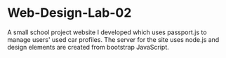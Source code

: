 # Web-Design-Lab-02

A small school project website I developed which uses passport.js to manage users' used car profiles. The server for the site uses node.js and design elements are created from bootstrap JavaScript.
